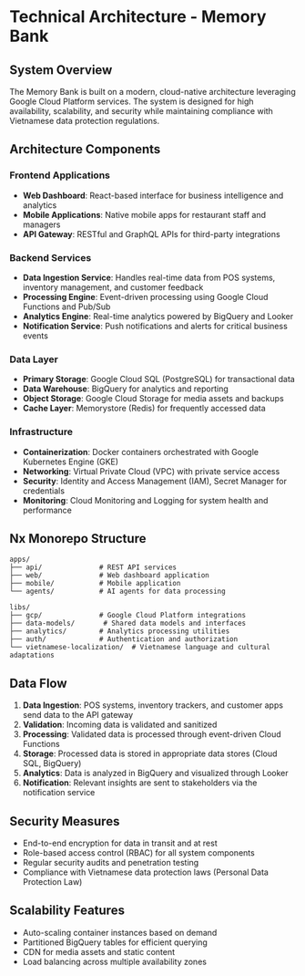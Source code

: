 # Technical Architecture - Memory Bank

## System Overview

The Memory Bank is built on a modern, cloud-native architecture leveraging Google Cloud Platform services. The system is designed for high availability, scalability, and security while maintaining compliance with Vietnamese data protection regulations.

## Architecture Components

### Frontend Applications
- **Web Dashboard**: React-based interface for business intelligence and analytics
- **Mobile Applications**: Native mobile apps for restaurant staff and managers
- **API Gateway**: RESTful and GraphQL APIs for third-party integrations

### Backend Services
- **Data Ingestion Service**: Handles real-time data from POS systems, inventory management, and customer feedback
- **Processing Engine**: Event-driven processing using Google Cloud Functions and Pub/Sub
- **Analytics Engine**: Real-time analytics powered by BigQuery and Looker
- **Notification Service**: Push notifications and alerts for critical business events

### Data Layer
- **Primary Storage**: Google Cloud SQL (PostgreSQL) for transactional data
- **Data Warehouse**: BigQuery for analytics and reporting
- **Object Storage**: Google Cloud Storage for media assets and backups
- **Cache Layer**: Memorystore (Redis) for frequently accessed data

### Infrastructure
- **Containerization**: Docker containers orchestrated with Google Kubernetes Engine (GKE)
- **Networking**: Virtual Private Cloud (VPC) with private service access
- **Security**: Identity and Access Management (IAM), Secret Manager for credentials
- **Monitoring**: Cloud Monitoring and Logging for system health and performance

## Nx Monorepo Structure

```
apps/
├── api/              # REST API services
├── web/              # Web dashboard application
├── mobile/           # Mobile application
└── agents/           # AI agents for data processing

libs/
├── gcp/              # Google Cloud Platform integrations
├── data-models/       # Shared data models and interfaces
├── analytics/        # Analytics processing utilities
├── auth/             # Authentication and authorization
└── vietnamese-localization/  # Vietnamese language and cultural adaptations
```

## Data Flow

1. **Data Ingestion**: POS systems, inventory trackers, and customer apps send data to the API gateway
2. **Validation**: Incoming data is validated and sanitized
3. **Processing**: Validated data is processed through event-driven Cloud Functions
4. **Storage**: Processed data is stored in appropriate data stores (Cloud SQL, BigQuery)
5. **Analytics**: Data is analyzed in BigQuery and visualized through Looker
6. **Notification**: Relevant insights are sent to stakeholders via the notification service

## Security Measures

- End-to-end encryption for data in transit and at rest
- Role-based access control (RBAC) for all system components
- Regular security audits and penetration testing
- Compliance with Vietnamese data protection laws (Personal Data Protection Law)

## Scalability Features

- Auto-scaling container instances based on demand
- Partitioned BigQuery tables for efficient querying
- CDN for media assets and static content
- Load balancing across multiple availability zones
